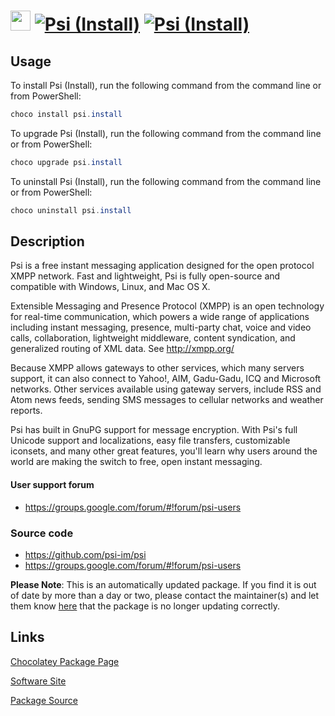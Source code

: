 ﻿# <img src="https://cdn.jsdelivr.net/gh/mkevenaar/chocolatey-packages@1a2e63eab3c9efff3dcf886a35eab66a33568f0a/icons/psi.png" width="32" height="32"/> [![Psi (Install)](https://img.shields.io/chocolatey/v/psi.install.svg?label=Psi+(Install))](https://community.chocolatey.org/packages/psi.install) [![Psi (Install)](https://img.shields.io/chocolatey/dt/psi.install.svg)](https://community.chocolatey.org/packages/psi.install)

## Usage

To install Psi (Install), run the following command from the command line or from PowerShell:

```powershell
choco install psi.install
```

To upgrade Psi (Install), run the following command from the command line or from PowerShell:

```powershell
choco upgrade psi.install
```

To uninstall Psi (Install), run the following command from the command line or from PowerShell:

```powershell
choco uninstall psi.install
```

## Description

Psi is a free instant messaging application designed for the open protocol XMPP network. Fast and lightweight, Psi is fully open-source and compatible with Windows, Linux, and Mac OS X.

Extensible Messaging and Presence Protocol (XMPP) is an open technology for real-time communication, which powers a wide range of applications including instant messaging, presence, multi-party chat, voice and video calls, collaboration, lightweight middleware, content syndication, and generalized routing of XML data.  See http://xmpp.org/

Because XMPP allows gateways to other services, which many servers support, it can also connect to Yahoo!, AIM, Gadu-Gadu, ICQ and Microsoft networks. Other services available using gateway servers, include RSS and Atom news feeds, sending SMS messages to cellular networks and weather reports.

Psi has built in GnuPG support for message encryption.  With Psi's full Unicode support and localizations, easy file transfers, customizable iconsets, and many other great features, you'll learn why users around the world are making the switch to free, open instant messaging.

#### User support forum

* https://groups.google.com/forum/#!forum/psi-users

### Source code

* https://github.com/psi-im/psi
* https://groups.google.com/forum/#!forum/psi-users

**Please Note**: This is an automatically updated package. If you find it is
out of date by more than a day or two, please contact the maintainer(s) and
let them know [here](https://github.com/mkevenaar/chocolatey-packages/issues) that the package is no longer updating correctly.


## Links

[Chocolatey Package Page](https://community.chocolatey.org/packages/psi.install)

[Software Site](http://psi-im.org/)

[Package Source](https://github.com/mkevenaar/chocolatey-packages/tree/master/automatic/psi.install)

